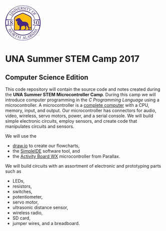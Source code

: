 ![UNA Logo](UNA-roundLionPurpleW.jpg)
# UNA Summer STEM Camp 2017
## Computer Science Edition
This code repository will contain the source code and notes created during the **UNA Summer STEM Microcontroller Camp**. During this camp we will introduce computer programming in the *C Programming Language* using a microcontroller. A microcontroller is a [complete computer](https://en.wikipedia.org/wiki/Microcontroller) with a CPU, memory, input, and output. Our microcontroller has connectors for audio, video, wireless, servo motors, power, and a serial console. We will build simple electronic circuits, employ sensors, and create code that manipulates circuits and sensors.

We will use the

* [draw.io](https://draw.io) to create our flowcharts,
* the [SimpleIDE](http://learn.parallax.com/tutorials/language/propeller-c/propeller-c-set-simpleide) software tool, and
* the [Activity Board WX](https://www.parallax.com/product/32912) microcontroller from Parallax.

We will build circuits with an assortment of electronic and prototyping parts such as

* LEDs,
* resistors,
* switches,
* potentiometer,
* servo motor,
* ultrasonic distance sensor,
* wireless radio,
* SD card,
* jumper wires, and a breadboard.
